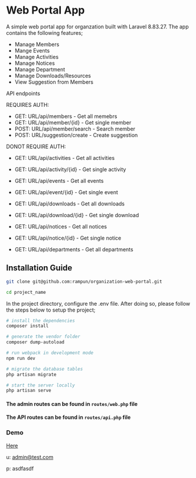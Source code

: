 # Web Portal App

A simple web portal app for organzation built with Laravel 8.83.27. The app contains the following features;

- Manage Members
- Mange Events
- Manage Activities
- Manage Notices
- Manage Department
- Manage Downloads/Resources
- View Suggestion from Members

API endpoints

REQUIRES AUTH:
- GET: URL/api/members - Get all memebrs
- GET: URL/api/member/{id} - Get single member
- POST: URL/api/member/search - Search member
- POST: URL/suggestion/create - Create suggestion

DONOT REQUIRE AUTH:
- GET: URL/api/activities - Get all activities
- GET: URL/api/activity/{id} - Get single activity

- GET: URL/api/events - Get all events
- GET: URL/api/event/{id} - Get single event

- GET: URL/api/downloads - Get all downloads
- GET: URL/api/download/{id} - Get single download

- GET: URL/api/notices - Get all notices
- GET: URL/api/notice/{id} - Get single notice

- GET: URL/api/departments - Get all departments

## Installation Guide

```bash
git clone git@github.com:rampun/organization-web-portal.git

cd project_name
```

In the project directory, configure the .env file. After doing so, please follow the steps below to setup the project;


```bash
# install the dependencies
composer install

# generate the vendor folder
composer dump-autoload

# run webpack in development mode
npm run dev

# migrate the database tables
php artisan migrate

# start the server locally
php artisan serve
```


#### The admin routes can be found in `routes/web.php` file
#### The API routes can be found in `routes/api.php` file

### Demo
[Here](http://org-portal.us-east-1.elasticbeanstalk.com/)

u: admin@test.com

p: asdfasdf
